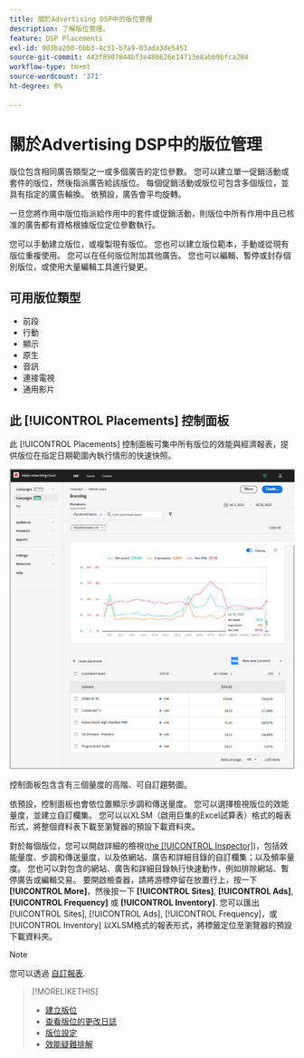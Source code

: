```yaml
---
title: 關於Advertising DSP中的版位管理
description: 了解版位管理。
feature: DSP Placements
exl-id: 903ba200-6bb3-4c31-b7a9-03ada3de5451
source-git-commit: 443f8907644bf3e480626e14713e8abb9bfca284
workflow-type: tm+mt
source-wordcount: '371'
ht-degree: 0%

---
```


# 關於Advertising DSP中的版位管理

版位包含相同廣告類型之一或多個廣告的定位參數。 您可以建立單一促銷活動或套件的版位，然後指派廣告給該版位。 每個促銷活動或版位可包含多個版位，並具有指定的廣告輪換。 依預設，廣告會平均旋轉。

一旦您將作用中版位指派給作用中的套件或促銷活動，則版位中所有作用中且已核准的廣告都有資格根據版位定位參數執行。

您可以手動建立版位，或複製現有版位。 您也可以建立版位範本，手動或從現有版位重複使用。 您可以在任何版位附加其他廣告。 您也可以編輯、暫停或封存個別版位，或使用大量編輯工具進行變更。

## 可用版位類型

* 前段
* 行動
* 顯示
* 原生
* 音訊
* 連接電視
* 通用影片

## 此 [!UICONTROL Placements] 控制面板

此 [!UICONTROL Placements] 控制面板可集中所有版位的效能與經濟報表，提供版位在指定日期範圍內執行情形的快速快照。

![版位控制面板](/help/dsp/assets/placement-dashboard.png)

控制面板包含含有三個量度的高階、可自訂趨勢圖。

依預設，控制面板也會依位置顯示步調和傳送量度。 您可以選擇檢視版位的效能量度，並建立自訂欄集。 您可以以XLSM（啟用巨集的Excel試算表）格式的報表形式，將整個資料表下載至瀏覽器的預設下載資料夾。

對於每個版位，您可以開啟詳細的檢視([the [!UICONTROL Inspector]](/help/dsp/campaign-management/reports/campaign-reports-about.md))，包括效能量度、步調和傳送量度，以及依網站、廣告和詳細目錄的自訂欄集；以及頻率量度。 您也可以對包含的網站、廣告和詳細目錄執行快速動作，例如排除網站、暫停廣告或編輯交易。 要開啟檢查器，請將游標停留在放置行上，按一下 **[!UICONTROL More]**，然後按一下 **[!UICONTROL Sites]**, **[!UICONTROL Ads]**, **[!UICONTROL Frequency]** 或 **[!UICONTROL Inventory]**. 您可以匯出 [!UICONTROL Sites], [!UICONTROL Ads], [!UICONTROL Frequency]，或 [!UICONTROL Inventory]  以XLSM格式的報表形式，將標籤定位至瀏覽器的預設下載資料夾。

>[!NOTE]
>
>您可以透過 [自訂報表](/help/dsp/reports/report-about.md).

>[!MORELIKETHIS]
>
>* [建立版位](placement-create.md)
>* [查看版位的更改日誌](placement-change-log.md)
>* [版位設定](placement-settings.md)
>* [效能疑難排解](/help/dsp/optimization/troubleshooting-performance.md)

